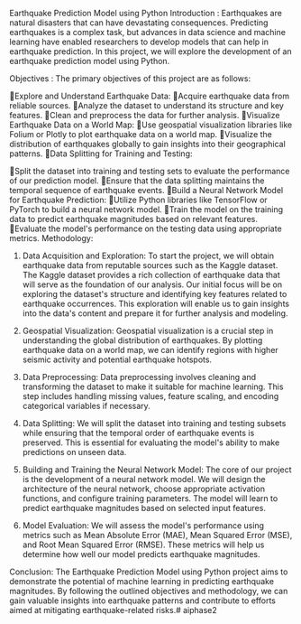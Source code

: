 Earthquake Prediction Model using Python
Introduction :
   Earthquakes are natural disasters that can have devastating consequences. Predicting earthquakes is a complex task, but advances in data science and machine learning have enabled researchers to develop models that can help in earthquake prediction. In this project, we will explore the development of an earthquake prediction model using Python.

Objectives :
The primary objectives of this project are as follows:

Explore and Understand Earthquake Data:
Acquire earthquake data from reliable sources.
Analyze the dataset to understand its structure and key features.
Clean and preprocess the data for further analysis.
Visualize Earthquake Data on a World Map:
Use geospatial visualization libraries like Folium or Plotly to plot earthquake data on a world map.
Visualize the distribution of earthquakes globally to gain insights into their geographical patterns.
Data Splitting for Training and Testing:

Split the dataset into training and testing sets to evaluate the performance of our prediction model.
Ensure that the data splitting maintains the temporal sequence of earthquake events.
Build a Neural Network Model for Earthquake Prediction:
Utilize Python libraries like TensorFlow or PyTorch to build a neural network model.
Train the model on the training data to predict earthquake magnitudes based on relevant features.
Evaluate the model's performance on the testing data using appropriate metrics.
Methodology:
1. Data Acquisition and Exploration:
                To start the project, we will obtain earthquake data from reputable sources such as the Kaggle dataset. The Kaggle dataset provides a rich collection of earthquake data that will serve as the foundation of our analysis. Our initial focus will be on exploring the dataset's structure and identifying key features related to earthquake occurrences. This exploration will enable us to gain insights into the data's content and prepare it for further analysis and modeling.

2. Geospatial Visualization:
                 Geospatial visualization is a crucial step in understanding the global distribution of earthquakes. By plotting earthquake data on a world map, we can identify regions with higher seismic activity and potential earthquake hotspots.

3. Data Preprocessing:
                  Data preprocessing involves cleaning and transforming the dataset to make it suitable for machine learning. This step includes handling missing values, feature scaling, and encoding categorical variables if necessary.


4. Data Splitting:
                  We will split the dataset into training and testing subsets while ensuring that the temporal order of earthquake events is preserved. This is essential for evaluating the model's ability to make predictions on unseen data.
5. Building and Training the Neural Network Model:
                  The core of our project is the development of a neural network model. We will design the architecture of the neural network, choose appropriate activation functions, and configure training parameters. The model will learn to predict earthquake magnitudes based on selected input features.
6. Model Evaluation:
                 We will assess the model's performance using metrics such as Mean Absolute Error (MAE), Mean Squared Error (MSE), and Root Mean Squared Error (RMSE). These metrics will help us determine how well our model predicts earthquake magnitudes.

Conclusion:
   The Earthquake Prediction Model using Python project aims to demonstrate the potential of machine learning in predicting earthquake magnitudes. By following the outlined objectives and methodology, we can gain valuable insights into earthquake patterns and contribute to efforts aimed at mitigating earthquake-related risks.# aiphase2
